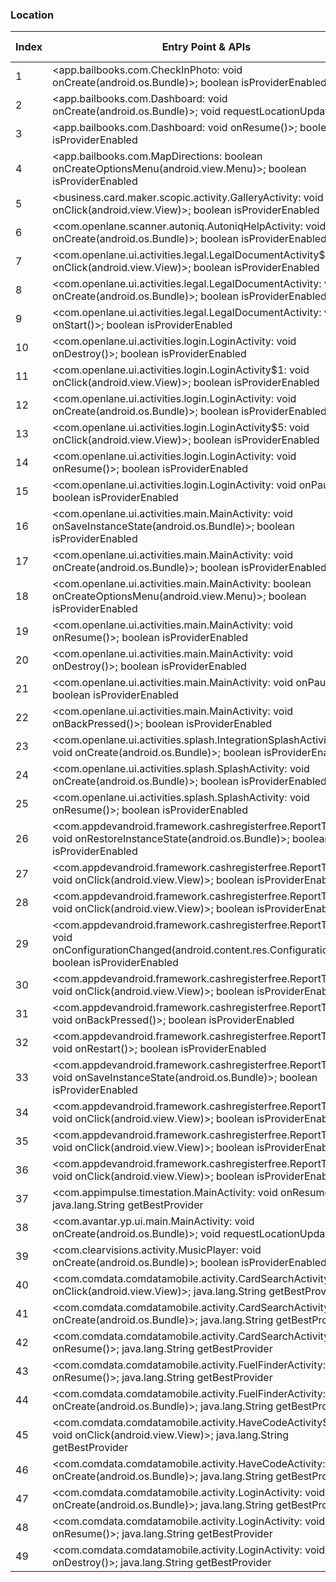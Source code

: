 ### Location
| Index | Entry Point & APIs | Screen shot | Resource id | Label |
| ------------- | ------------- | ------------- |-------------|-------------|
| 1 | <app.bailbooks.com.CheckInPhoto: void onCreate(android.os.Bundle)>; boolean isProviderEnabled | ![](D:\COSMOS\output\py\Play_win8\Business\app.bailbooks.com\app.bailbooks.com.CheckInPhoto.png) |  | |
| 2 | <app.bailbooks.com.Dashboard: void onCreate(android.os.Bundle)>; void requestLocationUpdates | ![](D:\COSMOS\output\py\Play_win8\Business\app.bailbooks.com\app.bailbooks.com.Dashboard.png) |  | |
| 3 | <app.bailbooks.com.Dashboard: void onResume()>; boolean isProviderEnabled | ![](D:\COSMOS\output\py\Play_win8\Business\app.bailbooks.com\app.bailbooks.com.Dashboard.png) |  | |
| 4 | <app.bailbooks.com.MapDirections: boolean onCreateOptionsMenu(android.view.Menu)>; boolean isProviderEnabled | ![](D:\COSMOS\output\py\Play_win8\Business\app.bailbooks.com\app.bailbooks.com.MapDirections.png) |  | |
| 5 | <business.card.maker.scopic.activity.GalleryActivity: void onClick(android.view.View)>; boolean isProviderEnabled | ![](D:\COSMOS\output\py\Play_win8\Business\business.card.maker.scopic\business.card.maker.scopic.activity.GalleryActivity.png) |  | |
| 6 | <com.openlane.scanner.autoniq.AutoniqHelpActivity: void onCreate(android.os.Bundle)>; boolean isProviderEnabled | ![](D:\COSMOS\output\py\Play_win8\Business\com.adesa.marketplace\com.openlane.scanner.autoniq.AutoniqHelpActivity.png) |  | |
| 7 | <com.openlane.ui.activities.legal.LegalDocumentActivity$2: void onClick(android.view.View)>; boolean isProviderEnabled | ![](D:\COSMOS\output\py\Play_win8\Business\com.adesa.marketplace\com.openlane.ui.activities.legal.LegalDocumentActivity.png) |  | |
| 8 | <com.openlane.ui.activities.legal.LegalDocumentActivity: void onCreate(android.os.Bundle)>; boolean isProviderEnabled | ![](D:\COSMOS\output\py\Play_win8\Business\com.adesa.marketplace\com.openlane.ui.activities.legal.LegalDocumentActivity.png) |  | |
| 9 | <com.openlane.ui.activities.legal.LegalDocumentActivity: void onStart()>; boolean isProviderEnabled | ![](D:\COSMOS\output\py\Play_win8\Business\com.adesa.marketplace\com.openlane.ui.activities.legal.LegalDocumentActivity.png) |  | |
| 10 | <com.openlane.ui.activities.login.LoginActivity: void onDestroy()>; boolean isProviderEnabled | ![](D:\COSMOS\output\py\Play_win8\Business\com.adesa.marketplace\com.openlane.ui.activities.login.LoginActivity.png) |  | |
| 11 | <com.openlane.ui.activities.login.LoginActivity$1: void onClick(android.view.View)>; boolean isProviderEnabled | ![](D:\COSMOS\output\py\Play_win8\Business\com.adesa.marketplace\com.openlane.ui.activities.login.LoginActivity.png) |  | |
| 12 | <com.openlane.ui.activities.login.LoginActivity: void onCreate(android.os.Bundle)>; boolean isProviderEnabled | ![](D:\COSMOS\output\py\Play_win8\Business\com.adesa.marketplace\com.openlane.ui.activities.login.LoginActivity.png) |  | |
| 13 | <com.openlane.ui.activities.login.LoginActivity$5: void onClick(android.view.View)>; boolean isProviderEnabled | ![](D:\COSMOS\output\py\Play_win8\Business\com.adesa.marketplace\com.openlane.ui.activities.login.LoginActivity.png) |  | |
| 14 | <com.openlane.ui.activities.login.LoginActivity: void onResume()>; boolean isProviderEnabled | ![](D:\COSMOS\output\py\Play_win8\Business\com.adesa.marketplace\com.openlane.ui.activities.login.LoginActivity.png) |  | |
| 15 | <com.openlane.ui.activities.login.LoginActivity: void onPause()>; boolean isProviderEnabled | ![](D:\COSMOS\output\py\Play_win8\Business\com.adesa.marketplace\com.openlane.ui.activities.login.LoginActivity.png) |  | |
| 16 | <com.openlane.ui.activities.main.MainActivity: void onSaveInstanceState(android.os.Bundle)>; boolean isProviderEnabled | ![](D:\COSMOS\output\py\Play_win8\Business\com.adesa.marketplace\com.openlane.ui.activities.main.MainActivity.png) |  | |
| 17 | <com.openlane.ui.activities.main.MainActivity: void onCreate(android.os.Bundle)>; boolean isProviderEnabled | ![](D:\COSMOS\output\py\Play_win8\Business\com.adesa.marketplace\com.openlane.ui.activities.main.MainActivity.png) |  | |
| 18 | <com.openlane.ui.activities.main.MainActivity: boolean onCreateOptionsMenu(android.view.Menu)>; boolean isProviderEnabled | ![](D:\COSMOS\output\py\Play_win8\Business\com.adesa.marketplace\com.openlane.ui.activities.main.MainActivity.png) |  | |
| 19 | <com.openlane.ui.activities.main.MainActivity: void onResume()>; boolean isProviderEnabled | ![](D:\COSMOS\output\py\Play_win8\Business\com.adesa.marketplace\com.openlane.ui.activities.main.MainActivity.png) |  | |
| 20 | <com.openlane.ui.activities.main.MainActivity: void onDestroy()>; boolean isProviderEnabled | ![](D:\COSMOS\output\py\Play_win8\Business\com.adesa.marketplace\com.openlane.ui.activities.main.MainActivity.png) |  | |
| 21 | <com.openlane.ui.activities.main.MainActivity: void onPause()>; boolean isProviderEnabled | ![](D:\COSMOS\output\py\Play_win8\Business\com.adesa.marketplace\com.openlane.ui.activities.main.MainActivity.png) |  | |
| 22 | <com.openlane.ui.activities.main.MainActivity: void onBackPressed()>; boolean isProviderEnabled | ![](D:\COSMOS\output\py\Play_win8\Business\com.adesa.marketplace\com.openlane.ui.activities.main.MainActivity.png) |  | |
| 23 | <com.openlane.ui.activities.splash.IntegrationSplashActivity: void onCreate(android.os.Bundle)>; boolean isProviderEnabled | ![](D:\COSMOS\output\py\Play_win8\Business\com.adesa.marketplace\com.openlane.ui.activities.splash.IntegrationSplashActivity.png) |  | |
| 24 | <com.openlane.ui.activities.splash.SplashActivity: void onCreate(android.os.Bundle)>; boolean isProviderEnabled | ![](D:\COSMOS\output\py\Play_win8\Business\com.adesa.marketplace\com.openlane.ui.activities.splash.SplashActivity.png) |  | |
| 25 | <com.openlane.ui.activities.splash.SplashActivity: void onResume()>; boolean isProviderEnabled | ![](D:\COSMOS\output\py\Play_win8\Business\com.adesa.marketplace\com.openlane.ui.activities.splash.SplashActivity.png) |  | |
| 26 | <com.appdevandroid.framework.cashregisterfree.ReportTab: void onRestoreInstanceState(android.os.Bundle)>; boolean isProviderEnabled | ![](D:\COSMOS\output\py\Play_win8\Business\com.appdevandroid.framework.cashregisterfree\com.appdevandroid.framework.cashregisterfree.ReportTab.png) |  | |
| 27 | <com.appdevandroid.framework.cashregisterfree.ReportTab$16: void onClick(android.view.View)>; boolean isProviderEnabled | ![](D:\COSMOS\output\py\Play_win8\Business\com.appdevandroid.framework.cashregisterfree\com.appdevandroid.framework.cashregisterfree.ReportTab.png) |  | |
| 28 | <com.appdevandroid.framework.cashregisterfree.ReportTab$6: void onClick(android.view.View)>; boolean isProviderEnabled | ![](D:\COSMOS\output\py\Play_win8\Business\com.appdevandroid.framework.cashregisterfree\com.appdevandroid.framework.cashregisterfree.ReportTab.png) |  | |
| 29 | <com.appdevandroid.framework.cashregisterfree.ReportTab: void onConfigurationChanged(android.content.res.Configuration)>; boolean isProviderEnabled | ![](D:\COSMOS\output\py\Play_win8\Business\com.appdevandroid.framework.cashregisterfree\com.appdevandroid.framework.cashregisterfree.ReportTab.png) |  | |
| 30 | <com.appdevandroid.framework.cashregisterfree.ReportTab$20: void onClick(android.view.View)>; boolean isProviderEnabled | ![](D:\COSMOS\output\py\Play_win8\Business\com.appdevandroid.framework.cashregisterfree\com.appdevandroid.framework.cashregisterfree.ReportTab.png) |  | |
| 31 | <com.appdevandroid.framework.cashregisterfree.ReportTab: void onBackPressed()>; boolean isProviderEnabled | ![](D:\COSMOS\output\py\Play_win8\Business\com.appdevandroid.framework.cashregisterfree\com.appdevandroid.framework.cashregisterfree.ReportTab.png) |  | |
| 32 | <com.appdevandroid.framework.cashregisterfree.ReportTab: void onRestart()>; boolean isProviderEnabled | ![](D:\COSMOS\output\py\Play_win8\Business\com.appdevandroid.framework.cashregisterfree\com.appdevandroid.framework.cashregisterfree.ReportTab.png) |  | |
| 33 | <com.appdevandroid.framework.cashregisterfree.ReportTab: void onSaveInstanceState(android.os.Bundle)>; boolean isProviderEnabled | ![](D:\COSMOS\output\py\Play_win8\Business\com.appdevandroid.framework.cashregisterfree\com.appdevandroid.framework.cashregisterfree.ReportTab.png) |  | |
| 34 | <com.appdevandroid.framework.cashregisterfree.ReportTab$2: void onClick(android.view.View)>; boolean isProviderEnabled | ![](D:\COSMOS\output\py\Play_win8\Business\com.appdevandroid.framework.cashregisterfree\com.appdevandroid.framework.cashregisterfree.ReportTab.png) |  | |
| 35 | <com.appdevandroid.framework.cashregisterfree.ReportTab$4: void onClick(android.view.View)>; boolean isProviderEnabled | ![](D:\COSMOS\output\py\Play_win8\Business\com.appdevandroid.framework.cashregisterfree\com.appdevandroid.framework.cashregisterfree.ReportTab.png) |  | |
| 36 | <com.appdevandroid.framework.cashregisterfree.ReportTab$27: void onClick(android.view.View)>; boolean isProviderEnabled | ![](D:\COSMOS\output\py\Play_win8\Business\com.appdevandroid.framework.cashregisterfree\com.appdevandroid.framework.cashregisterfree.ReportTab.png) |  | |
| 37 | <com.appimpulse.timestation.MainActivity: void onResume()>; java.lang.String getBestProvider | ![](D:\COSMOS\output\py\Play_win8\Business\com.appimpulse.timestation\com.appimpulse.timestation.MainActivity.png) |  | |
| 38 | <com.avantar.yp.ui.main.MainActivity: void onCreate(android.os.Bundle)>; void requestLocationUpdates | ![](D:\COSMOS\output\py\Play_win8\Business\com.avantar.yp\com.avantar.yp.ui.main.MainActivity.png) |  | |
| 39 | <com.clearvisions.activity.MusicPlayer: void onCreate(android.os.Bundle)>; boolean isProviderEnabled | ![](D:\COSMOS\output\py\Play_win8\Business\com.clearvisions.explorer\com.clearvisions.activity.MusicPlayer.png) |  | |
| 40 | <com.comdata.comdatamobile.activity.CardSearchActivity: void onClick(android.view.View)>; java.lang.String getBestProvider | ![](D:\COSMOS\output\py\Play_win8\Business\com.comdata.comdatamobile\com.comdata.comdatamobile.activity.CardSearchActivity.png) |  | |
| 41 | <com.comdata.comdatamobile.activity.CardSearchActivity: void onCreate(android.os.Bundle)>; java.lang.String getBestProvider | ![](D:\COSMOS\output\py\Play_win8\Business\com.comdata.comdatamobile\com.comdata.comdatamobile.activity.CardSearchActivity.png) |  | |
| 42 | <com.comdata.comdatamobile.activity.CardSearchActivity: void onResume()>; java.lang.String getBestProvider | ![](D:\COSMOS\output\py\Play_win8\Business\com.comdata.comdatamobile\com.comdata.comdatamobile.activity.CardSearchActivity.png) |  | |
| 43 | <com.comdata.comdatamobile.activity.FuelFinderActivity: void onResume()>; java.lang.String getBestProvider | ![](D:\COSMOS\output\py\Play_win8\Business\com.comdata.comdatamobile\com.comdata.comdatamobile.activity.FuelFinderActivity.png) |  | |
| 44 | <com.comdata.comdatamobile.activity.FuelFinderActivity: void onCreate(android.os.Bundle)>; java.lang.String getBestProvider | ![](D:\COSMOS\output\py\Play_win8\Business\com.comdata.comdatamobile\com.comdata.comdatamobile.activity.FuelFinderActivity.png) |  | |
| 45 | <com.comdata.comdatamobile.activity.HaveCodeActivity$1: void onClick(android.view.View)>; java.lang.String getBestProvider | ![](D:\COSMOS\output\py\Play_win8\Business\com.comdata.comdatamobile\com.comdata.comdatamobile.activity.HaveCodeActivity.png) |  | |
| 46 | <com.comdata.comdatamobile.activity.HaveCodeActivity: void onCreate(android.os.Bundle)>; java.lang.String getBestProvider | ![](D:\COSMOS\output\py\Play_win8\Business\com.comdata.comdatamobile\com.comdata.comdatamobile.activity.HaveCodeActivity.png) |  | |
| 47 | <com.comdata.comdatamobile.activity.LoginActivity: void onCreate(android.os.Bundle)>; java.lang.String getBestProvider | ![](D:\COSMOS\output\py\Play_win8\Business\com.comdata.comdatamobile\com.comdata.comdatamobile.activity.LoginActivity.png) |  | |
| 48 | <com.comdata.comdatamobile.activity.LoginActivity: void onResume()>; java.lang.String getBestProvider | ![](D:\COSMOS\output\py\Play_win8\Business\com.comdata.comdatamobile\com.comdata.comdatamobile.activity.LoginActivity.png) |  | |
| 49 | <com.comdata.comdatamobile.activity.LoginActivity: void onDestroy()>; java.lang.String getBestProvider | ![](D:\COSMOS\output\py\Play_win8\Business\com.comdata.comdatamobile\com.comdata.comdatamobile.activity.LoginActivity.png) |  | |
